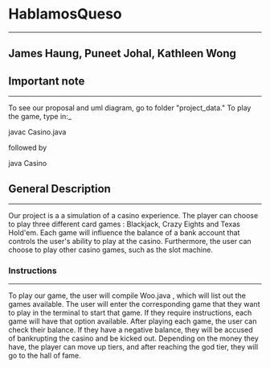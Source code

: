 # HablamosQueso
---
James Haung, Puneet Johal, Kathleen Wong
---
## Important note
---
To see our proposal and uml diagram, go to folder "project_data."
To play the game, type in:_

javac Casino.java

followed by 

java Casino


## General Description
---
Our project is a a simulation of a casino experience. The player can choose to
play three different card games : Blackjack, Crazy Eights and Texas Hold'em.
Each game will influence the balance of a bank account that controls the user's
ability to play at the casino. Furthermore, the user can choose to play other casino
games, such as the slot machine. 

### Instructions
---

To play our game, the user will compile Woo.java , which will list out the games
available. The user will enter the corresponding game that they want to play
in the terminal to start that game. If they require instructions, each game will
have that option available. After playing each game, the user can check their
balance. If they have a negative balance, they will be accused of bankrupting
the casino and be kicked out. Depending on the money they have, the player
can move up tiers, and after reaching the god tier, they will go to the hall of
fame.
